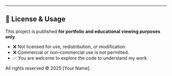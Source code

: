 ---

## 📜 License & Usage

This project is published **for portfolio and educational viewing purposes only**.  
- ❌ Not licensed for use, redistribution, or modification.  
- ❌ Commercial or non-commercial use is not permitted.  
- ✅ You are welcome to explore the code to understand my work.  

All rights reserved © 2025 [Your Name].
